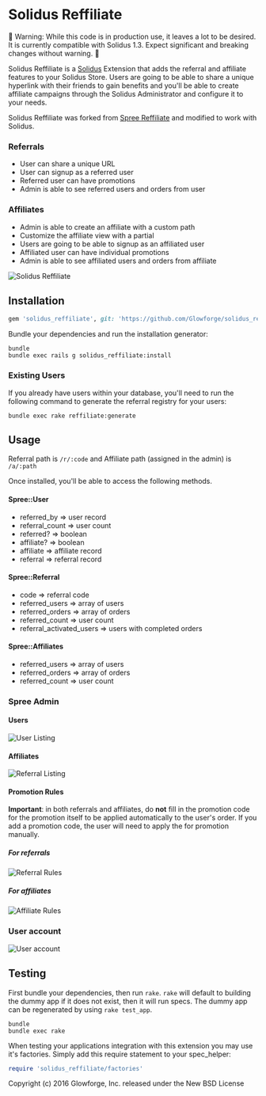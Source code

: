 Solidus Reffiliate
================

:rotating_light: 
Warning: While this code is in production use, it leaves a lot to be desired. It is currently compatible with Solidus 1.3. Expect significant and breaking changes without warning.
:rotating_light:

Solidus Reffiliate is a [Solidus] Extension that adds the referral and affiliate features to your Solidus Store. Users are going to be able to share a unique hyperlink with their friends to gain benefits and you'll be able to create affiliate campaigns through the Solidus Administrator and configure it to your needs.

Solidus Reffiliate was forked from [Spree Reffiliate] and modified to work with Solidus.

### Referrals
+ User can share a unique URL
+ User can signup as a referred user
+ Referred user can have promotions
+ Admin is able to see referred users and orders from user

### Affiliates
+ Admin is able to create an affiliate with a custom path
+ Customize the affiliate view with a partial
+ Users are going to be able to signup as an affiliated user
+ Affiliated user can have individual promotions
+ Admin is able to see affiliated users and orders from affiliate

![Solidus Reffiliate](https://cloud.githubusercontent.com/assets/1270156/4210980/11c6ba84-387f-11e4-8f3d-4eb7f45f9004.png)

## Installation

```ruby
gem 'solidus_reffiliate', git: 'https://github.com/Glowforge/solidus_reffiliate.git'
```

Bundle your dependencies and run the installation generator:

```shell
bundle
bundle exec rails g solidus_reffiliate:install
```

### Existing Users
If you already have users within your database, you'll need to run the following command to generate the referral registry for your users:

```shell
bundle exec rake reffiliate:generate
```

## Usage

Referral path is `/r/:code` and Affiliate path (assigned in the admin) is `/a/:path`

Once installed, you'll be able to access the following methods.

#### Spree::User
+ referred_by => user record
+ referral_count => user count
+ referred? => boolean
+ affiliate? => boolean
+ affiliate => affiliate record
+ referral => referral record

#### Spree::Referral
+ code => referral code
+ referred_users => array of users
+ referred_orders => array of orders
+ referred_count => user count
+ referral_activated_users => users with completed orders

#### Spree::Affiliates
+ referred_users => array of users
+ referred_orders => array of orders
+ referred_count => user count

### Spree Admin

#### Users
![User Listing](https://cloud.githubusercontent.com/assets/1270156/4210981/11cd353a-387f-11e4-826d-07b272bb249a.png)

#### Affiliates
![Referral Listing](https://cloud.githubusercontent.com/assets/1270156/4210982/11e9966c-387f-11e4-9a27-fca70c7a706d.png)

#### Promotion Rules

**Important**: in both referrals and affiliates, do **not** fill in the promotion code for the promotion itself to be applied automatically to the user's order. If you add a promotion code, the user will need to apply the for promotion manually.

##### For referrals

![Referral Rules](https://cloud.githubusercontent.com/assets/1270156/4244240/ec3dac8c-3a1d-11e4-8c6d-42c9f9b31e5f.png)

##### For affiliates

![Affiliate Rules](https://cloud.githubusercontent.com/assets/1270156/4244241/ec3e156e-3a1d-11e4-972a-5d61ebf0f053.png)

### User account
![User account](https://cloud.githubusercontent.com/assets/1270156/4210983/11e9b9a8-387f-11e4-8733-182bdebc449c.png)

## Testing

First bundle your dependencies, then run `rake`. `rake` will default to building the dummy app if it does not exist, then it will run specs. The dummy app can be regenerated by using `rake test_app`.

```shell
bundle
bundle exec rake
```

When testing your applications integration with this extension you may use it's factories.
Simply add this require statement to your spec_helper:

```ruby
require 'solidus_reffiliate/factories'
```

Copyright (c) 2016 Glowforge, Inc. released under the New BSD License

[Solidus]: https://solidus.io/
[Spree Reffiliate]: https://github.com/kinduff/spree_reffiliate
